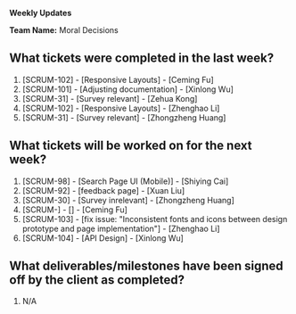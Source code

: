 **Weekly Updates**

**Team Name:** Moral Decisions

## What tickets were completed in the last week?
1. [SCRUM-102] - [Responsive Layouts] - [Ceming Fu] 
2. [SCRUM-101] - [Adjusting documentation] - [Xinlong Wu] 
3. [SCRUM-31] - [Survey relevant] - [Zehua Kong]
4. [SCRUM-102] - [Responsive Layouts] - [Zhenghao Li] 
5. [SCRUM-31] - [Survey relevant] - [Zhongzheng Huang] 

## What tickets will be worked on for the next week?
1. [SCRUM-98] - [Search Page UI (Mobile)] - [Shiying Cai] 
2. [SCRUM-92] - [feedback page] - [Xuan Liu] 
3. [SCRUM-30] - [Survey inrelevant] - [Zhongzheng Huang] 
4. [SCRUM-] - [] - [Ceming Fu] 
5. [SCRUM-103] - [fix issue: "Inconsistent fonts and icons between design prototype and page implementation"] - [Zhenghao Li] 
6. [SCRUM-104] - [API Design] - [Xinlong Wu]


## What deliverables/milestones have been signed off by the client as completed?
1. N/A

